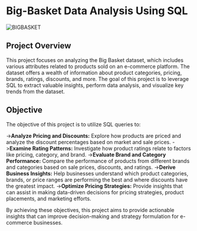 # Big-Basket Data Analysis Using SQL
![BIGBASKET](https://github.com/Kanan-Shah/Big-Basket-Data-Analysis-Using-SQL/blob/main/bigbasket.jpeg)
## Project Overview
This project focuses on analyzing the Big Basket dataset, which includes various attributes related to products sold on an e-commerce platform. 
The dataset offers a wealth of information about product categories, pricing, brands, ratings, discounts, and more. 
The goal of this project is to leverage SQL to extract valuable insights, perform data analysis, and visualize key trends from the dataset.
## Objective
The objective of this project is to utilize SQL queries to:

->**Analyze Pricing and Discounts:** Explore how products are priced and analyze the discount percentages based on market and sale prices.
->**Examine Rating Patterns:** Investigate how product ratings relate to factors like pricing, category, and brand.
->**Evaluate Brand and Category Performance:** Compare the performance of products from different brands and categories based on sale prices, discounts, and ratings.
->**Derive Business Insights:** Help businesses understand which product categories, brands, or price ranges are performing the best and where discounts have the greatest impact.
->**Optimize Pricing Strategies:** Provide insights that can assist in making data-driven decisions for pricing strategies, product placements, and marketing efforts.

By achieving these objectives, this project aims to provide actionable insights that can improve decision-making and strategy formulation for e-commerce businesses.
